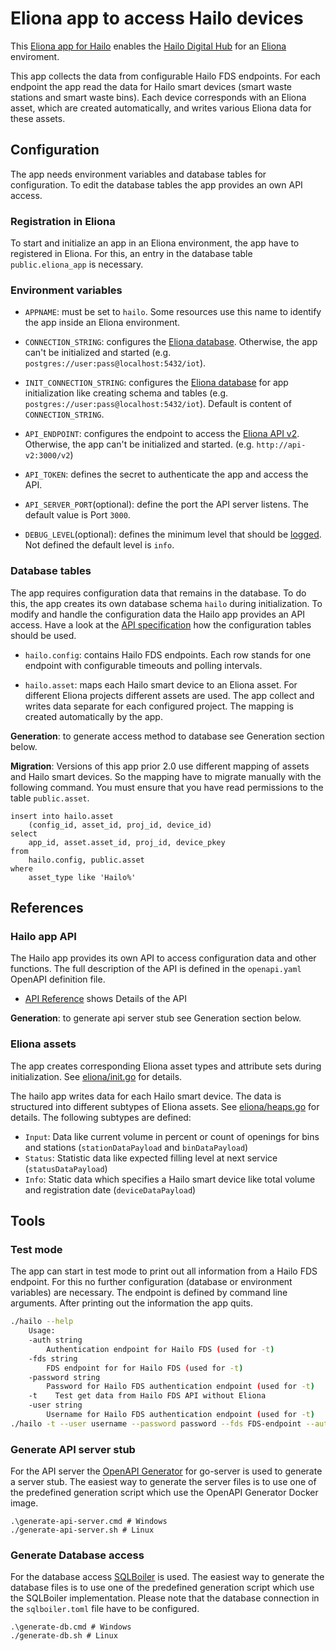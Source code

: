 # Eliona app to access Hailo devices
This [Eliona app for Hailo](https://github.com/eliona-smart-building-assistant/hailo-app) enables the [Hailo Digital Hub](https://www.hailodigitalhub.de/) for an [Eliona](https://www.eliona.io/) enviroment.

This app collects the data from configurable Hailo FDS endpoints. For each endpoint the app read the data for Hailo smart devices (smart waste stations and smart waste bins). Each device corresponds with an Eliona asset, which are created automatically, and writes various Eliona data for these assets.


## Configuration

The app needs environment variables and database tables for configuration. To edit the database tables the app provides an own API access.


### Registration in Eliona ###

To start and initialize an app in an Eliona environment, the app have to registered in Eliona. For this, an entry in the database table `public.eliona_app` is necessary.


### Environment variables ###

- `APPNAME`: must be set to `hailo`. Some resources use this name to identify the app inside an Eliona environment.

- `CONNECTION_STRING`: configures the [Eliona database](https://github.com/eliona-smart-building-assistant/go-eliona/tree/main/db). Otherwise, the app can't be initialized and started (e.g. `postgres://user:pass@localhost:5432/iot`).

- `INIT_CONNECTION_STRING`: configures the [Eliona database](https://github.com/eliona-smart-building-assistant/go-eliona/tree/main/db) for app initialization like creating schema and tables (e.g. `postgres://user:pass@localhost:5432/iot`). Default is content of `CONNECTION_STRING`.

- `API_ENDPOINT`:  configures the endpoint to access the [Eliona API v2](https://github.com/eliona-smart-building-assistant/eliona-api). Otherwise, the app can't be initialized and started. (e.g. `http://api-v2:3000/v2`)

- `API_TOKEN`: defines the secret to authenticate the app and access the API.  

- `API_SERVER_PORT`(optional): define the port the API server listens. The default value is Port `3000`.

- `DEBUG_LEVEL`(optional): defines the minimum level that should be [logged](https://github.com/eliona-smart-building-assistant/go-eliona/tree/main/log). Not defined the default level is `info`.


### Database tables ###

The app requires configuration data that remains in the database. To do this, the app creates its own database schema `hailo` during initialization. To modify and handle the configuration data the Hailo app provides an API access. Have a look at the [API specification](https://eliona-smart-building-assistant.github.io/open-api-docs/?https://raw.githubusercontent.com/eliona-smart-building-assistant/hailo-app/develop/openapi.yaml) how the configuration tables should be used.

- `hailo.config`: contains Hailo FDS endpoints. Each row stands for one endpoint with configurable timeouts and polling intervals.

- `hailo.asset`: maps each Hailo smart device to an Eliona asset. For different Eliona projects different assets are used. The app collect and writes data separate for each configured project. The mapping is created automatically by the app.

**Generation**: to generate access method to database see Generation section below.

**Migration**: Versions of this app prior 2.0 use different mapping of assets and Hailo smart devices. So the mapping have to migrate manually with the following command. You must ensure that you have read permissions to the table `public.asset`.

    insert into hailo.asset
        (config_id, asset_id, proj_id, device_id)
    select
        app_id, asset.asset_id, proj_id, device_pkey
    from
        hailo.config, public.asset
    where
        asset_type like 'Hailo%'

## References

### Hailo app API ###

The Hailo app provides its own API to access configuration data and other functions. The full description of the API is defined in the `openapi.yaml` OpenAPI definition file.

- [API Reference](https://eliona-smart-building-assistant.github.io/open-api-docs/?https://raw.githubusercontent.com/eliona-smart-building-assistant/hailo-app/develop/openapi.yaml) shows Details of the API

**Generation**: to generate api server stub see Generation section below.

### Eliona assets ###

The app creates corresponding Eliona asset types and attribute sets during initialization. See [eliona/init.go](eliona/init.go) for details.

The hailo app writes data for each Hailo smart device. The data is structured into different subtypes of Eliona assets. See [eliona/heaps.go](eliona/heaps.go) for details. The following subtypes are defined:

- `Input`: Data like current volume in percent or count of openings for bins and stations (`stationDataPayload` and `binDataPayload`)
- `Status`: Statistic data like expected filling level at next service (`statusDataPayload`)
- `Info`: Static data which specifies a Hailo smart device like total volume and registration date (`deviceDataPayload`)


## Tools

### Test mode ###
The app can start in test mode to print out all information from a Hailo FDS endpoint. For this no further configuration (database or environment variables) are necessary. The endpoint is defined by command line arguments. After printing out the information the app quits.

```bash
./hailo --help
    Usage:
    -auth string
        Authentication endpoint for Hailo FDS (used for -t)
    -fds string
        FDS endpoint for for Hailo FDS (used for -t)
    -password string
        Password for Hailo FDS authentication endpoint (used for -t)
    -t    Test get data from Hailo FDS API without Eliona
    -user string
        Username for Hailo FDS authentication endpoint (used for -t)
./hailo -t --user username --password password --fds FDS-endpoint --auth auth-endpoint
```

### Generate API server stub ###

For the API server the [OpenAPI Generator](https://openapi-generator.tech/docs/generators/openapi-yaml) for go-server is used to generate a server stub. The easiest way to generate the server files is to use one of the predefined generation script which use the OpenAPI Generator Docker image.

```
.\generate-api-server.cmd # Windows
./generate-api-server.sh # Linux
```

### Generate Database access ###

For the database access [SQLBoiler](https://github.com/volatiletech/sqlboiler) is used. The easiest way to generate the database files is to use one of the predefined generation script which use the SQLBoiler implementation. Please note that the database connection in the `sqlboiler.toml` file have to be configured.

```
.\generate-db.cmd # Windows
./generate-db.sh # Linux
```

